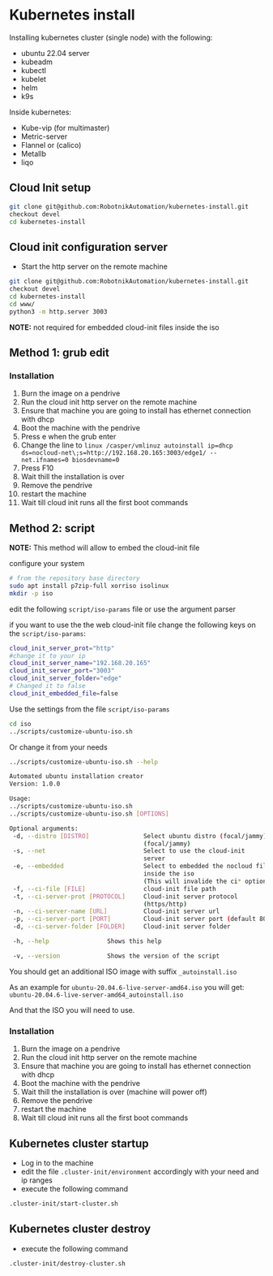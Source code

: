 # Kubernetes install

Installing kubernetes cluster (single node) with the following:
- ubuntu 22.04 server
- kubeadm
- kubectl
- kubelet
- helm
- k9s

Inside kubernetes:
- Kube-vip (for multimaster)
- Metric-server
- Flannel or (calico)
- Metallb
- liqo

## Cloud Init setup
```bash
git clone git@github.com:RobotnikAutomation/kubernetes-install.git
checkout devel
cd kubernetes-install
```

## Cloud init configuration server
- Start the http server on the remote machine
```bash
git clone git@github.com:RobotnikAutomation/kubernetes-install.git
checkout devel
cd kubernetes-install
cd www/
python3 -m http.server 3003
```

**NOTE:** not required for embedded cloud-init files inside the iso

## Method 1: grub edit

### Installation
1. Burn the image on a pendrive
2. Run the cloud init http server on the remote machine
3. Ensure that machine you are going to install has ethernet connection with dhcp
4. Boot the machine with the pendrive
5. Press e when the grub enter
6. Change the line to `linux /casper/vmlinuz autoinstall ip=dhcp ds=nocloud-net\;s=http://192.168.20.165:3003/edge1/ -- net.ifnames=0 biosdevname=0`
7. Press F10
5. Wait thill the installation is over
6. Remove the pendrive
7. restart the machine
8. Wait till cloud init runs all the first boot commands

## Method 2: script

**NOTE:** This method will allow to embed the cloud-init file

configure your system
```bash
# from the repository base directory
sudo apt install p7zip-full xorriso isolinux
mkdir -p iso
```

edit the following `script/iso-params` file or use the argument parser

if you want to use the the web cloud-init file change the following keys on the `script/iso-params`:

```bash
cloud_init_server_prot="http"
#change it to your ip
cloud_init_server_name="192.168.20.165"
cloud_init_server_port="3003"
cloud_init_server_folder="edge"
# Changed it to false
cloud_init_embedded_file=false
```

Use the settings from the file `script/iso-params`
```bash
cd iso
../scripts/customize-ubuntu-iso.sh
```

Or change it from your needs
```bash
../scripts/customize-ubuntu-iso.sh --help

Automated ubuntu installation creator
Version: 1.0.0

Usage:
../scripts/customize-ubuntu-iso.sh
../scripts/customize-ubuntu-iso.sh [OPTIONS]

Optional arguments:
 -d, --distro [DISTRO]               Select ubuntu distro (focal/jammy)
                                     (focal/jammy)
 -s, --net                           Select to use the cloud-init
                                     server
 -e, --embedded                      Select to embedded the nocloud file
                                     inside the iso
                                     (This will invalide the ci* options)
 -f, --ci-file [FILE]                cloud-init file path
 -t, --ci-server-prot [PROTOCOL]     Cloud-init server protocol
                                     (https/http)
 -n, --ci-server-name [URL]          Cloud-init server url
 -p, --ci-server-port [PORT]         Cloud-init server port (default 80/443)
 -d, --ci-server-folder [FOLDER]     Cloud-init server folder

 -h, --help                Shows this help

 -v, --version             Shows the version of the script

```

You should get an additional ISO image with suffix `_autoinstall.iso`

As an example for `ubuntu-20.04.6-live-server-amd64.iso` you will get:
`ubuntu-20.04.6-live-server-amd64_autoinstall.iso`

And that the ISO you will need to use.

### Installation
1. Burn the image on a pendrive
2. Run the cloud init http server on the remote machine
3. Ensure that machine you are going to install has ethernet connection with dhcp
4. Boot the machine with the pendrive
5. Wait thill the installation is over (machine will power off)
6. Remove the pendrive
7. restart the machine
8. Wait till cloud init runs all the first boot commands


## Kubernetes cluster startup

- Log in to the machine
- edit the file `.cluster-init/environment` accordingly with your need and ip ranges
- execute the following command
```bash
.cluster-init/start-cluster.sh
```
## Kubernetes cluster destroy
- execute the following command
```bash
.cluster-init/destroy-cluster.sh
```